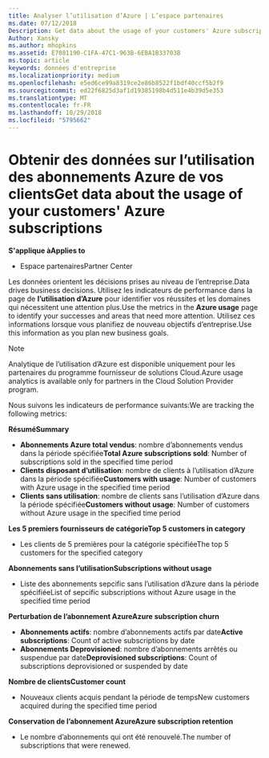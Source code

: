 ```yaml
---
title: Analyser l’utilisation d’Azure | L’espace partenaires
ms.date: 07/12/2018
Description: Get data about the usage of your customers' Azure subscriptions.
Author: Xansky
ms.author: mhopkins
ms.assetid: E7081190-C1FA-47C1-963B-6EBA1B33703B
ms.topic: article
keywords: données d'entreprise
ms.localizationpriority: medium
ms.openlocfilehash: e5ed6ce99a8319ce2e86b8522f1bdf40ccf5b2f9
ms.sourcegitcommit: ed22f6825d3af1d19385198b4d511e4b39d5e353
ms.translationtype: MT
ms.contentlocale: fr-FR
ms.lasthandoff: 10/29/2018
ms.locfileid: "5795662"
---
```

# <a name="get-data-about-the-usage-of-your-customers-azure-subscriptions"></a><span data-ttu-id="db185-103">Obtenir des données sur l’utilisation des abonnements Azure de vos clients</span><span class="sxs-lookup"><span data-stu-id="db185-103">Get data about the usage of your customers' Azure subscriptions</span></span> 

**<span data-ttu-id="db185-104">S'applique à</span><span class="sxs-lookup"><span data-stu-id="db185-104">Applies to</span></span>**
- <span data-ttu-id="db185-105">Espace partenaires</span><span class="sxs-lookup"><span data-stu-id="db185-105">Partner Center</span></span>

<span data-ttu-id="db185-106">Les données orientent les décisions prises au niveau de l’entreprise.</span><span class="sxs-lookup"><span data-stu-id="db185-106">Data drives business decisions.</span></span> <span data-ttu-id="db185-107">Utilisez les indicateurs de performance dans la page de **l’utilisation d’Azure** pour identifier vos réussites et les domaines qui nécessitent une attention plus.</span><span class="sxs-lookup"><span data-stu-id="db185-107">Use the metrics in the **Azure usage** page to identify your successes and areas that need more attention.</span></span> <span data-ttu-id="db185-108">Utilisez ces informations lorsque vous planifiez de nouveau objectifs d’entreprise.</span><span class="sxs-lookup"><span data-stu-id="db185-108">Use this information as you plan new business goals.</span></span>

> [!NOTE]
> <span data-ttu-id="db185-109">Analytique de l’utilisation d’Azure est disponible uniquement pour les partenaires du programme fournisseur de solutions Cloud.</span><span class="sxs-lookup"><span data-stu-id="db185-109">Azure usage  analytics is available only for partners in the Cloud Solution Provider program.</span></span>

<span data-ttu-id="db185-110">Nous suivons les indicateurs de performance suivants:</span><span class="sxs-lookup"><span data-stu-id="db185-110">We are tracking the following metrics:</span></span>

**<span data-ttu-id="db185-111">Résumé</span><span class="sxs-lookup"><span data-stu-id="db185-111">Summary</span></span>**  
 - <span data-ttu-id="db185-112">**Abonnements Azure total vendus**: nombre d’abonnements vendus dans la période spécifiée</span><span class="sxs-lookup"><span data-stu-id="db185-112">**Total Azure subscriptions sold**: Number of subscriptions sold in the specified time period</span></span>  
 - <span data-ttu-id="db185-113">**Clients disposant d’utilisation**: nombre de clients à l’utilisation d’Azure dans la période spécifiée</span><span class="sxs-lookup"><span data-stu-id="db185-113">**Customers with usage**: Number of customers with Azure usage in the specified time period</span></span>  
 - <span data-ttu-id="db185-114">**Clients sans utilisation**: nombre de clients sans l’utilisation d’Azure dans la période spécifiée</span><span class="sxs-lookup"><span data-stu-id="db185-114">**Customers without usage**: Number of customers without Azure usage in the specified time period</span></span>  

**<span data-ttu-id="db185-115">Les 5 premiers fournisseurs de catégorie</span><span class="sxs-lookup"><span data-stu-id="db185-115">Top 5 customers in category</span></span>**  
 -  <span data-ttu-id="db185-116">Les clients de 5 premières pour la catégorie spécifiée</span><span class="sxs-lookup"><span data-stu-id="db185-116">The top 5 customers for the specified category</span></span>  

**<span data-ttu-id="db185-117">Abonnements sans l’utilisation</span><span class="sxs-lookup"><span data-stu-id="db185-117">Subscriptions without usage</span></span>**  
 -  <span data-ttu-id="db185-118">Liste des abonnements sepcific sans l’utilisation d’Azure dans la période spécifiée</span><span class="sxs-lookup"><span data-stu-id="db185-118">List of sepcific subscriptions without Azure usage in the specified time period</span></span>  

**<span data-ttu-id="db185-119">Perturbation de l’abonnement Azure</span><span class="sxs-lookup"><span data-stu-id="db185-119">Azure subscription churn</span></span>**  
 - <span data-ttu-id="db185-120">**Abonnements actifs**: nombre d’abonnements actifs par date</span><span class="sxs-lookup"><span data-stu-id="db185-120">**Active subscriptions**: Count of active subscriptions by date</span></span>  
 - <span data-ttu-id="db185-121">**Abonnements Deprovisioned**: nombre d’abonnements arrêtés ou suspendue par date</span><span class="sxs-lookup"><span data-stu-id="db185-121">**Deprovisioned subscriptions**: Count of subscriptions deprovisioned or suspended by date</span></span>  

**<span data-ttu-id="db185-122">Nombre de clients</span><span class="sxs-lookup"><span data-stu-id="db185-122">Customer count</span></span>**
 - <span data-ttu-id="db185-123">Nouveaux clients acquis pendant la période de temps</span><span class="sxs-lookup"><span data-stu-id="db185-123">New customers acquired during the specified time period</span></span>  

**<span data-ttu-id="db185-124">Conservation de l’abonnement Azure</span><span class="sxs-lookup"><span data-stu-id="db185-124">Azure subscription retention</span></span>**  
 - <span data-ttu-id="db185-125">Le nombre d’abonnements qui ont été renouvelé.</span><span class="sxs-lookup"><span data-stu-id="db185-125">The number of subscriptions that were renewed.</span></span>   
  